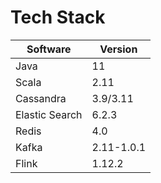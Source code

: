# Tech Stack

| Software       | Version    |
| -------------- | ---------- |
| Java           | 11         |
| Scala          | 2.11       |
| Cassandra      | 3.9/3.11   |
| Elastic Search | 6.2.3      |
| Redis          | 4.0        |
| Kafka          | 2.11-1.0.1 |
| Flink          | 1.12.2     |
